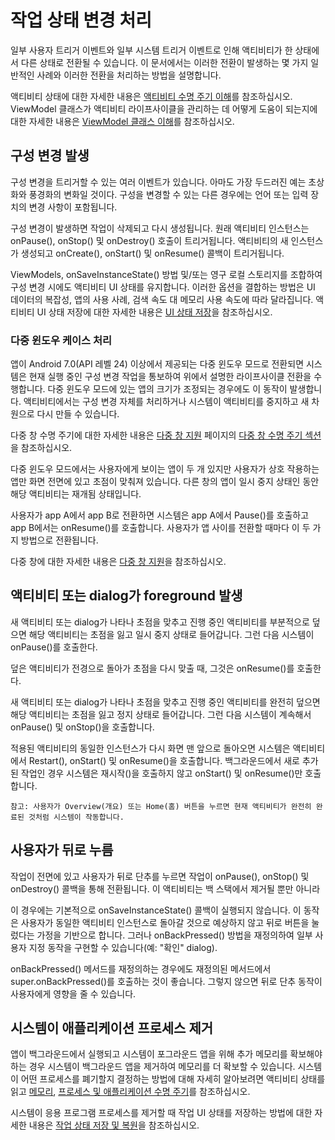 <h1>작업 상태 변경 처리</h1>

  일부 사용자 트리거 이벤트와 일부 시스템 트리거 이벤트로 인해 액티비티가 한 상태에서 다른 상태로 전환될 수 있습니다. 이 문서에서는 이러한 전환이 발생하는 몇 가지 일반적인 사례와 이러한 전환을 처리하는 방법을 설명합니다.

액티비티 상태에 대한 자세한 내용은 [액티비티 수명 주기 이해](https://developer.android.com/guide/components/activities/activity-lifecycle)를 참조하십시오. ViewModel 클래스가 액티비티 라이프사이클을 관리하는 데 어떻게 도움이 되는지에 대한 자세한 내용은 [ViewModel 클래스 이해](https://developer.android.com/topic/libraries/architecture/viewmodel)를 참조하십시오.  

<h2>구성 변경 발생</h2>

  구성 변경을 트리거할 수 있는 여러 이벤트가 있습니다. 아마도 가장 두드러진 예는 초상화와 풍경화의 변화일 것이다. 구성을 변경할 수 있는 다른 경우에는 언어 또는 입력 장치의 변경 사항이 포함됩니다.

구성 변경이 발생하면 작업이 삭제되고 다시 생성됩니다. 원래 액티비티 인스턴스는 onPause(), onStop() 및 onDestroy() 호출이 트리거됩니다. 액티비티의 새 인스턴스가 생성되고 onCreate(), onStart() 및 onResume() 콜백이 트리거됩니다.

ViewModels, onSaveInstanceState() 방법 및/또는 영구 로컬 스토리지를 조합하여 구성 변경 시에도 액티비티 UI 상태를 유지합니다. 이러한 옵션을 결합하는 방법은 UI 데이터의 복잡성, 앱의 사용 사례, 검색 속도 대 메모리 사용 속도에 따라 달라집니다. 액티비티 UI 상태 저장에 대한 자세한 내용은 [UI 상태 저장](https://developer.android.com/topic/libraries/architecture/saving-states)을 참조하십시오.  

<h3>다중 윈도우 케이스 처리</h3>

  앱이 Android 7.0(API 레벨 24) 이상에서 제공되는 다중 윈도우 모드로 전환되면 시스템은 현재 실행 중인 구성 변경 작업을 통보하여 위에서 설명한 라이프사이클 전환을 수행합니다. 다중 윈도우 모드에 있는 앱의 크기가 조정되는 경우에도 이 동작이 발생합니다. 액티비티에서는 구성 변경 자체를 처리하거나 시스템이 액티비티를 중지하고 새 차원으로 다시 만들 수 있습니다.

다중 창 수명 주기에 대한 자세한 내용은 [다중 창 지원](https://developer.android.com/guide/topics/ui/multi-window) 페이지의 [다중 창 수명 주기 섹션](https://developer.android.com/guide/topics/ui/multi-window)을 참조하십시오.

다중 윈도우 모드에서는 사용자에게 보이는 앱이 두 개 있지만 사용자가 상호 작용하는 앱만 화면 전면에 있고 초점이 맞춰져 있습니다. 다른 창의 앱이 일시 중지 상태인 동안 해당 액티비티는 재개됨 상태입니다.

사용자가 app A에서 app B로 전환하면 시스템은 app A에서 Pause()를 호출하고 app B에서는 onResume()를 호출합니다. 사용자가 앱 사이를 전환할 때마다 이 두 가지 방법으로 전환됩니다.

다중 창에 대한 자세한 내용은 [다중 창 지원](https://developer.android.com/guide/topics/ui/multi-window)을 참조하십시오.  

<h2>액티비티 또는 dialog가 foreground 발생</h2>

새 액티비티 또는 dialog가 나타나 초점을 맞추고 진행 중인 액티비티를 부분적으로 덮으면 해당 액티비티는 초점을 잃고 일시 중지 상태로 들어갑니다. 그런 다음 시스템이 onPause()를 호출한다.

덮은 액티비티가 전경으로 돌아가 초점을 다시 맞출 때, 그것은 onResume()를 호출한다.

새 액티비티 또는 dialog가 나타나 초점을 맞추고 진행 중인 액티비티를 완전히 덮으면 해당 액티비티는 초점을 잃고 정지 상태로 들어갑니다. 그런 다음 시스템이 계속해서 onPause() 및 onStop()을 호출합니다.

적용된 액티비티의 동일한 인스턴스가 다시 화면 맨 앞으로 돌아오면 시스템은 액티비티에서 Restart(), onStart() 및 onResume()을 호출합니다. 백그라운드에서 새로 추가된 작업인 경우 시스템은 재시작()을 호출하지 않고 onStart() 및 onResume()만 호출합니다.

```
참고: 사용자가 Overview(개요) 또는 Home(홈) 버튼을 누르면 현재 액티비티가 완전히 완료된 것처럼 시스템이 작동합니다.
```

<h2>사용자가 뒤로 누름</h2>

작업이 전면에 있고 사용자가 뒤로 단추를 누르면 작업이 onPause(), onStop() 및 onDestroy() 콜백을 통해 전환됩니다. 이 액티비티는 백 스택에서 제거될 뿐만 아니라

이 경우에는 기본적으로 onSaveInstanceState() 콜백이 실행되지 않습니다. 이 동작은 사용자가 동일한 액티비티 인스턴스로 돌아갈 것으로 예상하지 않고 뒤로 버튼을 눌렀다는 가정을 기반으로 합니다. 그러나 onBackPressed() 방법을 재정의하여 일부 사용자 지정 동작을 구현할 수 있습니다(예: "확인" dialog).

onBackPressed() 메서드를 재정의하는 경우에도 재정의된 메서드에서 super.onBackPressed()를 호출하는 것이 좋습니다. 그렇지 않으면 뒤로 단추 동작이 사용자에게 영향을 줄 수 있습니다.

<h2>시스템이 애플리케이션 프로세스 제거</h2>

  앱이 백그라운드에서 실행되고 시스템이 포그라운드 앱을 위해 추가 메모리를 확보해야 하는 경우 시스템이 백그라운드 앱을 제거하여 메모리를 더 확보할 수 있습니다. 시스템이 어떤 프로세스를 폐기할지 결정하는 방법에 대해 자세히 알아보려면 액티비티 상태를 읽고 [메모리](https://developer.android.com/guide/components/activities/activity-lifecycle#asem), [프로세스 및 애플리케이션 수명 주기](https://developer.android.com/guide/components/activities/process-lifecycle)를 참조하십시오.

시스템이 응용 프로그램 프로세스를 제거할 때 작업 UI 상태를 저장하는 방법에 대한 자세한 내용은 [작업 상태 저장 및 복원](https://developer.android.com/guide/components/activities/activity-lifecycle#saras)을 참조하십시오.  